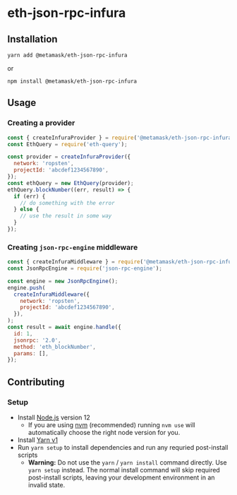 # eth-json-rpc-infura

## Installation

`yarn add @metamask/eth-json-rpc-infura`

or

`npm install @metamask/eth-json-rpc-infura`

## Usage

### Creating a provider

```js
const { createInfuraProvider } = require('@metamask/eth-json-rpc-infura');
const EthQuery = require('eth-query');

const provider = createInfuraProvider({
  network: 'ropsten',
  projectId: 'abcdef1234567890',
});
const ethQuery = new EthQuery(provider);
ethQuery.blockNumber((err, result) => {
  if (err) {
    // do something with the error
  } else {
    // use the result in some way
  }
});
```

### Creating `json-rpc-engine` middleware

```js
const { createInfuraMiddleware } = require('@metamask/eth-json-rpc-infura');
const JsonRpcEngine = require('json-rpc-engine');

const engine = new JsonRpcEngine();
engine.push(
  createInfuraMiddleware({
    network: 'ropsten',
    projectId: 'abcdef1234567890',
  }),
);
const result = await engine.handle({
  id: 1,
  jsonrpc: '2.0',
  method: 'eth_blockNumber',
  params: [],
});
```

## Contributing

### Setup

- Install [Node.js](https://nodejs.org) version 12
  - If you are using [nvm](https://github.com/creationix/nvm#installation) (recommended) running `nvm use` will automatically choose the right node version for you.
- Install [Yarn v1](https://yarnpkg.com/en/docs/install)
- Run `yarn setup` to install dependencies and run any requried post-install scripts
  - **Warning:** Do not use the `yarn` / `yarn install` command directly. Use `yarn setup` instead. The normal install command will skip required post-install scripts, leaving your development environment in an invalid state.
